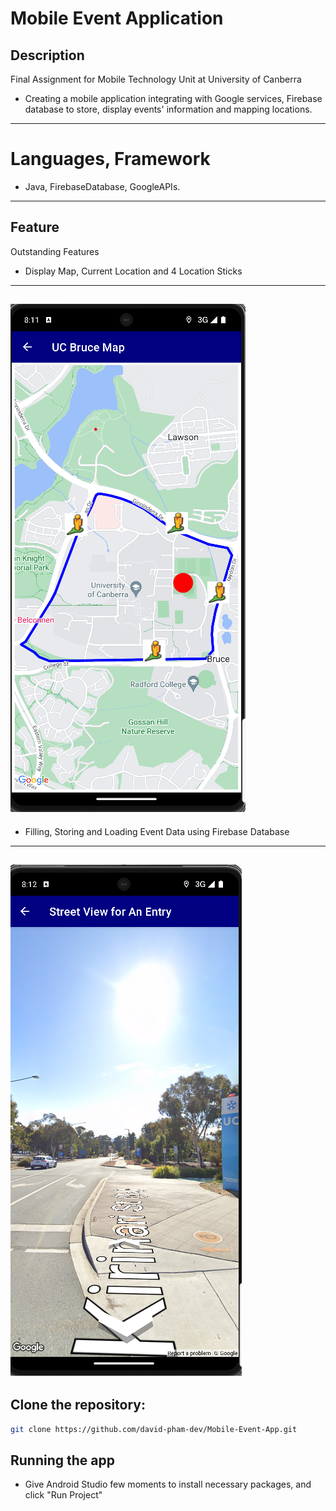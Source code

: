 # Mobile Event Application

## Description
Final Assignment for Mobile Technology Unit at University of Canberra

- Creating a mobile application integrating with Google services, Firebase database to store, display events' information and mapping locations.
---
# Languages, Framework

- Java, FirebaseDatabase, GoogleAPIs.
---

## Feature
Outstanding Features
- Display Map, Current Location and 4 Location Sticks
---
![Map](images/MobileTech-BruceMap.png)
---
- Filling, Storing and Loading Event Data using Firebase Database
---
![Map](images/MobileTech-EntryAPI.png)
---
## Clone the repository:
   ```bash
   git clone https://github.com/david-pham-dev/Mobile-Event-App.git
```

## Running the app
- Give Android Studio few moments to install necessary packages, and click "Run Project"
